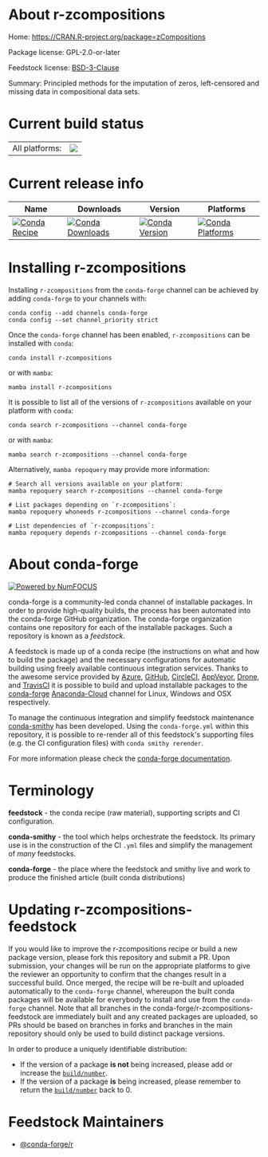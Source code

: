 About r-zcompositions
=====================

Home: https://CRAN.R-project.org/package=zCompositions

Package license: GPL-2.0-or-later

Feedstock license: [BSD-3-Clause](https://github.com/conda-forge/r-zcompositions-feedstock/blob/main/LICENSE.txt)

Summary: Principled methods for the imputation of zeros, left-censored and missing data in compositional data sets.

Current build status
====================


<table><tr><td>All platforms:</td>
    <td>
      <a href="https://dev.azure.com/conda-forge/feedstock-builds/_build/latest?definitionId=1818&branchName=main">
        <img src="https://dev.azure.com/conda-forge/feedstock-builds/_apis/build/status/r-zcompositions-feedstock?branchName=main">
      </a>
    </td>
  </tr>
</table>

Current release info
====================

| Name | Downloads | Version | Platforms |
| --- | --- | --- | --- |
| [![Conda Recipe](https://img.shields.io/badge/recipe-r--zcompositions-green.svg)](https://anaconda.org/conda-forge/r-zcompositions) | [![Conda Downloads](https://img.shields.io/conda/dn/conda-forge/r-zcompositions.svg)](https://anaconda.org/conda-forge/r-zcompositions) | [![Conda Version](https://img.shields.io/conda/vn/conda-forge/r-zcompositions.svg)](https://anaconda.org/conda-forge/r-zcompositions) | [![Conda Platforms](https://img.shields.io/conda/pn/conda-forge/r-zcompositions.svg)](https://anaconda.org/conda-forge/r-zcompositions) |

Installing r-zcompositions
==========================

Installing `r-zcompositions` from the `conda-forge` channel can be achieved by adding `conda-forge` to your channels with:

```
conda config --add channels conda-forge
conda config --set channel_priority strict
```

Once the `conda-forge` channel has been enabled, `r-zcompositions` can be installed with `conda`:

```
conda install r-zcompositions
```

or with `mamba`:

```
mamba install r-zcompositions
```

It is possible to list all of the versions of `r-zcompositions` available on your platform with `conda`:

```
conda search r-zcompositions --channel conda-forge
```

or with `mamba`:

```
mamba search r-zcompositions --channel conda-forge
```

Alternatively, `mamba repoquery` may provide more information:

```
# Search all versions available on your platform:
mamba repoquery search r-zcompositions --channel conda-forge

# List packages depending on `r-zcompositions`:
mamba repoquery whoneeds r-zcompositions --channel conda-forge

# List dependencies of `r-zcompositions`:
mamba repoquery depends r-zcompositions --channel conda-forge
```


About conda-forge
=================

[![Powered by
NumFOCUS](https://img.shields.io/badge/powered%20by-NumFOCUS-orange.svg?style=flat&colorA=E1523D&colorB=007D8A)](https://numfocus.org)

conda-forge is a community-led conda channel of installable packages.
In order to provide high-quality builds, the process has been automated into the
conda-forge GitHub organization. The conda-forge organization contains one repository
for each of the installable packages. Such a repository is known as a *feedstock*.

A feedstock is made up of a conda recipe (the instructions on what and how to build
the package) and the necessary configurations for automatic building using freely
available continuous integration services. Thanks to the awesome service provided by
[Azure](https://azure.microsoft.com/en-us/services/devops/), [GitHub](https://github.com/),
[CircleCI](https://circleci.com/), [AppVeyor](https://www.appveyor.com/),
[Drone](https://cloud.drone.io/welcome), and [TravisCI](https://travis-ci.com/)
it is possible to build and upload installable packages to the
[conda-forge](https://anaconda.org/conda-forge) [Anaconda-Cloud](https://anaconda.org/)
channel for Linux, Windows and OSX respectively.

To manage the continuous integration and simplify feedstock maintenance
[conda-smithy](https://github.com/conda-forge/conda-smithy) has been developed.
Using the ``conda-forge.yml`` within this repository, it is possible to re-render all of
this feedstock's supporting files (e.g. the CI configuration files) with ``conda smithy rerender``.

For more information please check the [conda-forge documentation](https://conda-forge.org/docs/).

Terminology
===========

**feedstock** - the conda recipe (raw material), supporting scripts and CI configuration.

**conda-smithy** - the tool which helps orchestrate the feedstock.
                   Its primary use is in the construction of the CI ``.yml`` files
                   and simplify the management of *many* feedstocks.

**conda-forge** - the place where the feedstock and smithy live and work to
                  produce the finished article (built conda distributions)


Updating r-zcompositions-feedstock
==================================

If you would like to improve the r-zcompositions recipe or build a new
package version, please fork this repository and submit a PR. Upon submission,
your changes will be run on the appropriate platforms to give the reviewer an
opportunity to confirm that the changes result in a successful build. Once
merged, the recipe will be re-built and uploaded automatically to the
`conda-forge` channel, whereupon the built conda packages will be available for
everybody to install and use from the `conda-forge` channel.
Note that all branches in the conda-forge/r-zcompositions-feedstock are
immediately built and any created packages are uploaded, so PRs should be based
on branches in forks and branches in the main repository should only be used to
build distinct package versions.

In order to produce a uniquely identifiable distribution:
 * If the version of a package **is not** being increased, please add or increase
   the [``build/number``](https://docs.conda.io/projects/conda-build/en/latest/resources/define-metadata.html#build-number-and-string).
 * If the version of a package **is** being increased, please remember to return
   the [``build/number``](https://docs.conda.io/projects/conda-build/en/latest/resources/define-metadata.html#build-number-and-string)
   back to 0.

Feedstock Maintainers
=====================

* [@conda-forge/r](https://github.com/conda-forge/r/)

